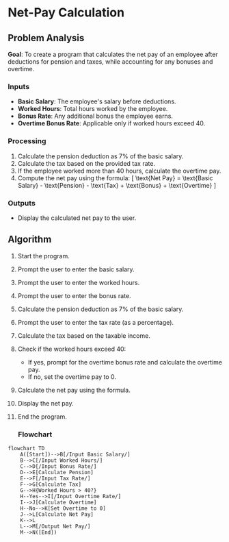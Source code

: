 # Net-Pay Calculation

## Problem Analysis
**Goal**: To create a program that calculates the net pay of an employee after deductions for pension and taxes, while accounting for any bonuses and overtime.

### Inputs
- **Basic Salary**: The employee's salary before deductions.
- **Worked Hours**: Total hours worked by the employee.
- **Bonus Rate**: Any additional bonus the employee earns.
- **Overtime Bonus Rate**: Applicable only if worked hours exceed 40.

### Processing
1. Calculate the pension deduction as 7% of the basic salary.
2. Calculate the tax based on the provided tax rate.
3. If the employee worked more than 40 hours, calculate the overtime pay.
4. Compute the net pay using the formula:
   \[
   \text{Net Pay} = \text{Basic Salary} - \text{Pension} - \text{Tax} + \text{Bonus} + \text{Overtime}
   \]

### Outputs
- Display the calculated net pay to the user.

## Algorithm
1. Start the program.
2. Prompt the user to enter the basic salary.
3. Prompt the user to enter the worked hours.
4. Prompt the user to enter the bonus rate.
5. Calculate the pension deduction as 7% of the basic salary.
6. Prompt the user to enter the tax rate (as a percentage).
7. Calculate the tax based on the taxable income.
8. Check if the worked hours exceed 40:
   - If yes, prompt for the overtime bonus rate and calculate the overtime pay.
   - If no, set the overtime pay to 0.
9. Calculate the net pay using the formula.
10. Display the net pay.
11. End the program.

     ### Flowchart

```mermaid
flowchart TD 
    A([Start])-->B[/Input Basic Salary/]
    B-->C[/Input Worked Hours/]
    C-->D[/Input Bonus Rate/]
    D-->E[Calculate Pension]
    E-->F[/Input Tax Rate/]
    F-->G[Calculate Tax]
    G-->H{Worked Hours > 40?}
    H--Yes-->I[/Input Overtime Rate/]
    I-->J[Calculate Overtime]
    H--No-->K[Set Overtime to 0]
    J-->L[Calculate Net Pay]
    K-->L
    L-->M[/Output Net Pay/]
    M-->N([End])

```
